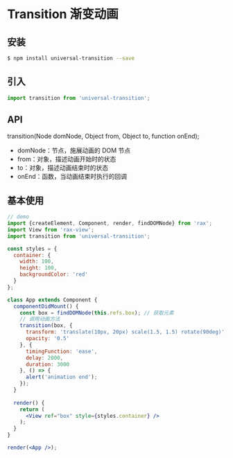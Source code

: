 # Transition 渐变动画

## 安装

```bash
$ npm install universal-transition --save
```

## 引入

```jsx
import transition from 'universal-transition';
```

## API

transition(Node domNode, Object from, Object to, function onEnd);

- domNode：节点，施展动画的 DOM 节点
- from：对象，描述动画开始时的状态
- to：对象，描述动画结束时的状态
- onEnd：函数，当动画结束时执行的回调

## 基本使用

```jsx
// demo
import {createElement, Component, render, findDOMNode} from 'rax';
import View from 'rax-view';
import transition from 'universal-transition';

const styles = {
  container: {
    width: 100,
    height: 100,
    backgroundColor: 'red'
  }
};

class App extends Component {
  componentDidMount() {
    const box = findDOMNode(this.refs.box); // 获取元素
    // 调用动画方法
    transition(box, {
      transform: 'translate(10px, 20px) scale(1.5, 1.5) rotate(90deg)',
      opacity: '0.5'
    }, {
      timingFunction: 'ease',
      delay: 2000,
      duration: 3000
    }, () => {
      alert('animation end');
    });
  }
  
  render() {
    return (
      <View ref="box" style={styles.container} />
    );
  }
}

render(<App />);
```

